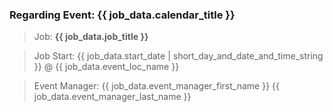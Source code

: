 ### Regarding Event: __{{ job_data.calendar_title }}__

> Job: __{{ job_data.job_title }}__

> Job Start: {{ job_data.start_date | short_day_and_date_and_time_string }} 
@ {{ job_data.event_loc_name }}

> Event Manager: {{ job_data.event_manager_first_name }} {{ job_data.event_manager_last_name }}